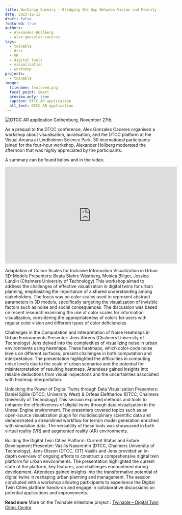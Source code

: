 ```yaml
---
title: Workshop Summary - Bridging the Gap Between Vision and Reality in Urban Planning
date: 2023-12-15
draft: false
featured: true
authors:
  - Alexander-Hollberg
  - alex-gonzalez-caceres
tags:
  - twinable
  - dtcc
  - VR
  - digital tools
  - visualisation
  - workshop
projects:
  - twinable
image:
  filename: featured.png
  focal_point: Smart
  preview_only: true
  caption: DTCC AR application
  alt_text: DTCC AR application
---
```

![DTCC AR application](featured.jpg)
Gothenburg, November 27th.

As a prequal to the DTCC conference, Alex Gonzales Caceres organised a workshop about visualisation, auralisation, and the DTCC platform at the Visual Areana at Lindholmen Science Park. 30 international participants joined for the four-hour workshop. Alexander Hollberg moderated the afternoon that was highly appreciated by the participants.

A summary can be found below and in the video.
<iframe width="560" height="315" src="https://www.youtube.com/watch?v=wLJxXYHjLe8" title="YouTube video player" frameborder="0" allow="accelerometer; autoplay; clipboard-write; encrypted-media; gyroscope; picture-in-picture; web-share" allowfullscreen></iframe>

Adaptation of Colour Scales for Inclusive Information Visualization in Urban 3D-Models
Presenters: Beata Stahre Wästberg, Monica Billger, Jessica Lundin (Chalmers University of Technology)
This workshop aimed to address the challenges of effective visualization in digital twins for urban planning, emphasizing the importance of a shared understanding among stakeholders. The focus was on color scales used to represent abstract parameters in 3D models, specifically targeting the visualization of invisible factors such as noise and social consequences. The discussion was based on recent research examining the use of color scales for information visualization, considering the appropriateness of colors for users with regular color vision and different types of color deficiencies.

Challenges in the Computation and Interpretation of Noise Heatmaps in Urban Environments
Presenter: Jens Ahrens (Chalmers University of Technology)
Jens delved into the complexities of visualizing noise in urban environments using heatmaps. These heatmaps, which color-code noise levels on different surfaces, present challenges in both computation and interpretation. The presentation highlighted the difficulties in computing noise levels due to the scale of urban scenarios and the potential for misinterpretation of resulting heatmaps. Attendees gained insights into reliable deductions from visual inspections and the uncertainties associated with heatmap interpretation.

Unlocking the Power of Digital Twins through Data Visualization
Presenters: Daniel Sjölie (DTCC, University West) & Orfeas Eleftheriou (DTCC, Chalmers University of Technology)
This session explored methods and tools to enhance the effectiveness of digital twins through data visualization in the Unreal Engine environment. The presenters covered topics such as an open-source visualization plugin for multidisciplinary scientific data and demonstrated a streamlined workflow for terrain model generation enriched with simulation data. The versatility of these tools was showcased in both virtual reality (VR) and augmented reality (AR) environments.

Building the Digital Twin Cities Platform; Current Status and Future Development
Presenter: Vasilis Naserentin (DTCC, Chalmers University of Technology), Jens Olsson (DTCC, CIT)
Vasilis and Jens provided an in-depth overview of ongoing efforts to construct a comprehensive digital twin platform for urban environments. The presentation highlighted the current state of the platform, key features, and challenges encountered during development. Attendees gained insights into the transformative potential of digital twins in reshaping urban planning and management. The session concluded with a workshop allowing participants to experience the Digital Twin Cities platform hands-on and engage in collaborative discussions on potential applications and improvements.

**Read more**
More on the Twinable milestone project : [Twinable – Digital Twin Cities Centre](https://dtcc.chalmers.se)